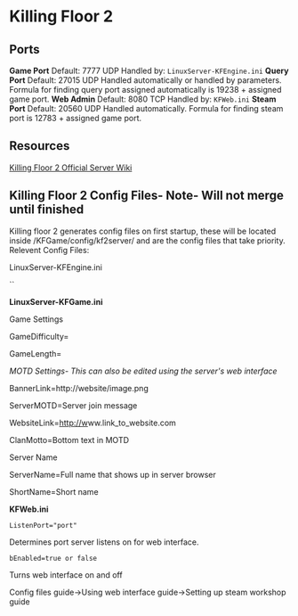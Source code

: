 # Killing Floor 2

## Ports

**Game Port** Default: 7777 UDP Handled by: `LinuxServer-KFEngine.ini` **Query Port** Default: 27015 UDP Handled automatically or handled by parameters. Formula for finding query port assigned automatically is 19238 + assigned game port. **Web Admin** Default: 8080 TCP Handled by: `KFWeb.ini` **Steam Port** Default: 20560 UDP Handled automatically. Formula for finding steam port is 12783 + assigned game port.

## Resources

[Killing Floor 2 Official Server Wiki](https://wiki.tripwireinteractive.com/index.php?title=Dedicated_Server_%28Killing_Floor_2%29)

## Killing Floor 2 Config Files- Note- Will not merge until finished

Killing floor 2 generates config files on first startup, these will be located inside /KFGame/config/kf2server/ and are the config files that take priority. Relevent Config Files:

LinuxServer-KFEngine.ini

\`\`

**LinuxServer-KFGame.ini**

Game Settings

GameDifficulty=

GameLength=

_MOTD Settings- This can also be edited using the server's web interface_

BannerLink=http://website/image.png 

ServerMOTD=Server join message

WebsiteLink=[http://w](http://www.camarillagaming.com)ww.link\_to\_website.com

ClanMotto=Bottom text in MOTD

Server Name

ServerName=Full name that shows up in server browser

ShortName=Short name



**KFWeb.ini**

`ListenPort="port"`

Determines port server listens on for web interface.

`bEnabled=true or false`

Turns web interface on and off



Config files guide-&gt;Using web interface guide-&gt;Setting up steam workshop guide




